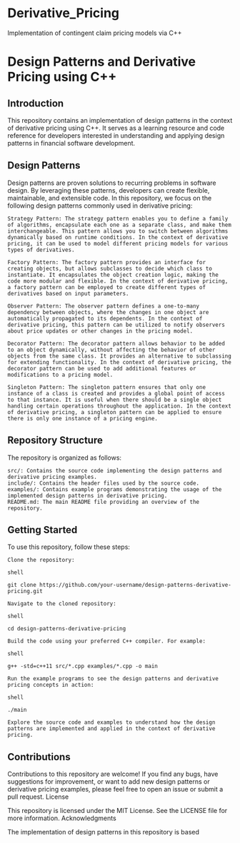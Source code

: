 # Derivative_Pricing
Implementation of contingent claim pricing models via C++

# Design Patterns and Derivative Pricing using C++
## Introduction

This repository contains an implementation of design patterns in the context of derivative pricing using C++. It serves as a learning resource and code reference for developers interested in understanding and applying design patterns in financial software development.

## Design Patterns

Design patterns are proven solutions to recurring problems in software design. By leveraging these patterns, developers can create flexible, maintainable, and extensible code. In this repository, we focus on the following design patterns commonly used in derivative pricing:

    Strategy Pattern: The strategy pattern enables you to define a family of algorithms, encapsulate each one as a separate class, and make them interchangeable. This pattern allows you to switch between algorithms dynamically based on runtime conditions. In the context of derivative pricing, it can be used to model different pricing models for various types of derivatives.

    Factory Pattern: The factory pattern provides an interface for creating objects, but allows subclasses to decide which class to instantiate. It encapsulates the object creation logic, making the code more modular and flexible. In the context of derivative pricing, a factory pattern can be employed to create different types of derivatives based on input parameters.

    Observer Pattern: The observer pattern defines a one-to-many dependency between objects, where the changes in one object are automatically propagated to its dependents. In the context of derivative pricing, this pattern can be utilized to notify observers about price updates or other changes in the pricing model.

    Decorator Pattern: The decorator pattern allows behavior to be added to an object dynamically, without affecting the behavior of other objects from the same class. It provides an alternative to subclassing for extending functionality. In the context of derivative pricing, the decorator pattern can be used to add additional features or modifications to a pricing model.

    Singleton Pattern: The singleton pattern ensures that only one instance of a class is created and provides a global point of access to that instance. It is useful when there should be a single object handling certain operations throughout the application. In the context of derivative pricing, a singleton pattern can be applied to ensure there is only one instance of a pricing engine.

## Repository Structure

The repository is organized as follows:

    src/: Contains the source code implementing the design patterns and derivative pricing examples.
    include/: Contains the header files used by the source code.
    examples/: Contains example programs demonstrating the usage of the implemented design patterns in derivative pricing.
    README.md: The main README file providing an overview of the repository.

## Getting Started

To use this repository, follow these steps:

    Clone the repository:

    shell

    git clone https://github.com/your-username/design-patterns-derivative-pricing.git

    Navigate to the cloned repository:

    shell

    cd design-patterns-derivative-pricing

    Build the code using your preferred C++ compiler. For example:

    shell

    g++ -std=c++11 src/*.cpp examples/*.cpp -o main

    Run the example programs to see the design patterns and derivative pricing concepts in action:

    shell

    ./main

    Explore the source code and examples to understand how the design patterns are implemented and applied in the context of derivative pricing.

## Contributions

Contributions to this repository are welcome! If you find any bugs, have suggestions for improvement, or want to add new design patterns or derivative pricing examples, please feel free to open an issue or submit a pull request.
License

This repository is licensed under the MIT License. See the LICENSE file for more information.
Acknowledgments

The implementation of design patterns in this repository is based
